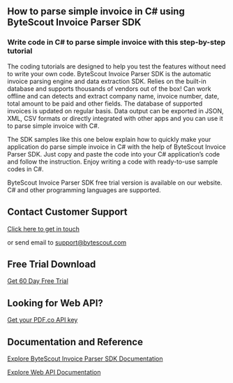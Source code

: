 ## How to parse simple invoice in C# using ByteScout Invoice Parser SDK

### Write code in C# to parse simple invoice with this step-by-step tutorial

The coding tutorials are designed to help you test the features without need to write your own code. ByteScout Invoice Parser SDK is the automatic invoice parsing engine and data extraction SDK. Relies on the built-in database and supports thousands of vendors out of the box! Can work offline and can detects and extract company name, invoice number, date, total amount to be paid and other fields. The database of supported invoices is updated on regular basis. Data output can be exported in JSON, XML, CSV formats or directly integrated with other apps and you can use it to parse simple invoice with C#.

The SDK samples like this one below explain how to quickly make your application do parse simple invoice in C# with the help of ByteScout Invoice Parser SDK. Just copy and paste the code into your C# application’s code and follow the instruction. Enjoy writing a code with ready-to-use sample codes in C#.

ByteScout Invoice Parser SDK free trial version is available on our website. C# and other programming languages are supported.

## Contact Customer Support

[Click here to get in touch](https://bytescout.zendesk.com/hc/en-us/requests/new?subject=ByteScout%20Invoice%20Parser%20SDK%20Question)

or send email to [support@bytescout.com](mailto:support@bytescout.com?subject=ByteScout%20Invoice%20Parser%20SDK%20Question) 

## Free Trial Download

[Get 60 Day Free Trial](https://bytescout.com/download/web-installer?utm_source=github-readme)

## Looking for Web API? 

[Get your PDF.co API key](https://pdf.co/documentation/api?utm_source=github-readme)

## Documentation and Reference

[Explore ByteScout Invoice Parser SDK Documentation](https://bytescout.com/documentation/index.html?utm_source=github-readme)

[Explore Web API Documentation](https://pdf.co/documentation/api?utm_source=github-readme)